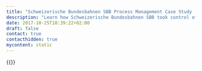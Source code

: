 ```yaml
---
title: "Schweizerische Bundesbahnen SBB Process Management Case Study | Camunda BPM"
description: "Learn how Schweizerische Bundesbahnen SBB took control of their business process automation and improved efficiency in their organization with Camunda. Camunda is the leader for workflow automation based on Java and BPMN 2.0."
date: 2017-10-25T10:39:22+02:00
draft: false
contact: true
contacthidden: true
mycontent: static
---
```

{{<case-study-single
company="Schweizerische Bundesbahnen SBB"
companydescription=""
customerquote=""
teaser=""
usecase=""
videolink=""
logo="//images.ctfassets.net/vpidbgnakfvf/5YvqmpnrlN5jUGH8pC4aGO/e26592dee6a19fd165ccc1e77c1b14c4/SBB_logo_.png"
pdf=""
thumbnail="">}}